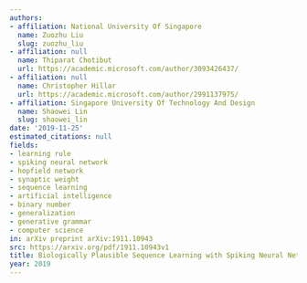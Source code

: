 ```yaml
---
authors:
- affiliation: National University Of Singapore
  name: Zuozhu Liu
  slug: zuozhu_liu
- affiliation: null
  name: Thiparat Chotibut
  url: https://academic.microsoft.com/author/3093426437/
- affiliation: null
  name: Christopher Hillar
  url: https://academic.microsoft.com/author/2991137975/
- affiliation: Singapore University Of Technology And Design
  name: Shaowei Lin
  slug: shaowei_lin
date: '2019-11-25'
estimated_citations: null
fields:
- learning rule
- spiking neural network
- hopfield network
- synaptic weight
- sequence learning
- artificial intelligence
- binary number
- generalization
- generative grammar
- computer science
in: arXiv preprint arXiv:1911.10943
src: https://arxiv.org/pdf/1911.10943v1
title: Biologically Plausible Sequence Learning with Spiking Neural Networks
year: 2019
---
```

